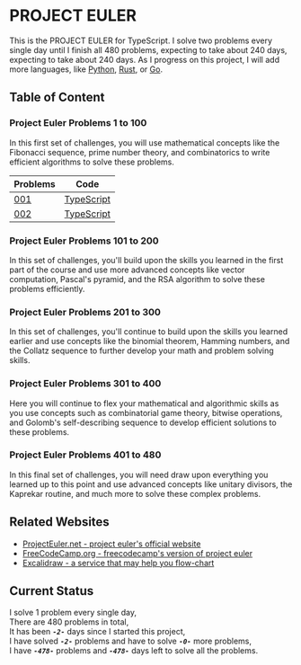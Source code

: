 # PROJECT EULER

This is the PROJECT EULER for TypeScript. I solve two problems every single day until I finish all 480 problems, expecting to take about 240 days, expecting to take about 240 days. As I progress on this project, I will add more languages, like [Python](https://www.python.org/), [Rust](https://www.rust-lang.org/), or [Go](https://go.dev/).

## Table of Content

### Project Euler Problems 1 to 100

In this first set of challenges, you will use mathematical concepts like the Fibonacci sequence, prime number theory, and combinatorics to write efficient algorithms to solve these problems.

| Problems                       | Code                                 |
| ------------------------------ | ------------------------------------ |
| [001](/problems/001/README.md) | [TypeScript](/problems/001/index.ts) |
| [002](/problems/002/README.md) | [TypeScript](/problems/002/index.ts) |

### Project Euler Problems 101 to 200

In this set of challenges, you'll build upon the skills you learned in the first part of the course and use more advanced concepts like vector computation, Pascal's pyramid, and the RSA algorithm to solve these problems efficiently.

### Project Euler Problems 201 to 300

In this set of challenges, you'll continue to build upon the skills you learned earlier and use concepts like the binomial theorem, Hamming numbers, and the Collatz sequence to further develop your math and problem solving skills.

### Project Euler Problems 301 to 400

Here you will continue to flex your mathematical and algorithmic skills as you use concepts such as combinatorial game theory, bitwise operations, and Golomb's self-describing sequence to develop efficient solutions to these problems.

### Project Euler Problems 401 to 480

In this final set of challenges, you will need draw upon everything you learned up to this point and use advanced concepts like unitary divisors, the Kaprekar routine, and much more to solve these complex problems.

## Related Websites

- [ProjectEuler.net - project euler's official website](https://projecteuler.net/)
- [FreeCodeCamp.org - freecodecamp's version of project euler](https://www.freecodecamp.org/learn/project-euler/)
- [Excalidraw - a service that may help you flow-chart](https://excalidraw.com/)

## Current Status

I solve 1 problem every single day,<br />
There are 480 problems in total,<br />
It has been **_`-2-`_** days since I started this project,<br />
I have solved **_`-2-`_** problems and have to solve **_`-0-`_** more problems,<br />
I have **_`-478-`_** problems and **_`-478-`_** days left to solve all the problems.
